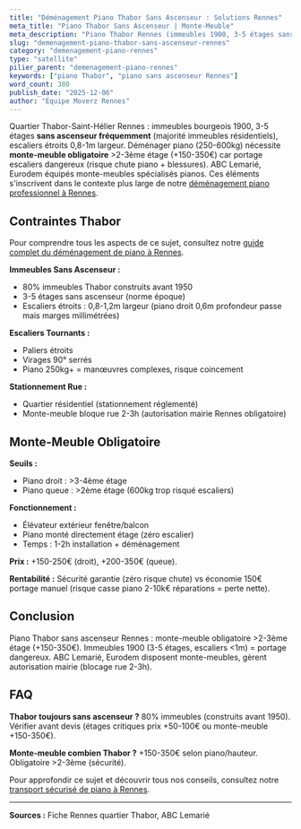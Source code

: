 ```yaml
---
title: "Déménagement Piano Thabor Sans Ascenseur : Solutions Rennes"
meta_title: "Piano Thabor Sans Ascenseur | Monte-Meuble"
meta_description: "Piano Thabor Rennes (immeubles 1900, 3-5 étages sans ascenseur) : monte-meuble obligatoire >2-3ème (+150-350€). Escaliers étroits <1m. Pros uniquement."
slug: "demenagement-piano-thabor-sans-ascenseur-rennes"
category: "demenagement-piano-rennes"
type: "satellite"
pilier_parent: "demenagement-piano-rennes"
keywords: ["piano Thabor", "piano sans ascenseur Rennes"]
word_count: 380
publish_date: "2025-12-06"
author: "Équipe Moverz Rennes"
---
```


Quartier Thabor-Saint-Hélier Rennes : immeubles bourgeois 1900, 3-5 étages **sans ascenseur fréquemment** (majorité immeubles résidentiels), escaliers étroits 0,8-1m largeur. Déménager piano (250-600kg) nécessite **monte-meuble obligatoire** >2-3ème étage (+150-350€) car portage escaliers dangereux (risque chute piano + blessures). ABC Lemarié, Eurodem équipés monte-meubles spécialisés pianos. Ces éléments s'inscrivent dans le contexte plus large de notre [déménagement piano professionnel à Rennes](/blog/demenagement-rennes/demenagement-piano-rennes).

## Contraintes Thabor

Pour comprendre tous les aspects de ce sujet, consultez notre [guide complet du déménagement de piano à Rennes](/blog/demenagement-rennes/demenagement-piano-rennes).

**Immeubles Sans Ascenseur :**
- 80% immeubles Thabor construits avant 1950
- 3-5 étages sans ascenseur (norme époque)
- Escaliers étroits : 0,8-1,2m largeur (piano droit 0,6m profondeur passe mais marges millimétrées)

**Escaliers Tournants :**
- Paliers étroits
- Virages 90° serrés
- Piano 250kg+ = manœuvres complexes, risque coincement

**Stationnement Rue :**
- Quartier résidentiel (stationnement réglementé)
- Monte-meuble bloque rue 2-3h (autorisation mairie Rennes obligatoire)

## Monte-Meuble Obligatoire

**Seuils :**
- Piano droit : >3-4ème étage
- Piano queue : >2ème étage (600kg trop risqué escaliers)

**Fonctionnement :**
- Élévateur extérieur fenêtre/balcon
- Piano monté directement étage (zéro escalier)
- Temps : 1-2h installation + déménagement

**Prix :** +150-250€ (droit), +200-350€ (queue).

**Rentabilité :** Sécurité garantie (zéro risque chute) vs économie 150€ portage manuel (risque casse piano 2-10k€ réparations = perte nette).

## Conclusion

Piano Thabor sans ascenseur Rennes : monte-meuble obligatoire >2-3ème étage (+150-350€). Immeubles 1900 (3-5 étages, escaliers <1m) = portage dangereux. ABC Lemarié, Eurodem disposent monte-meubles, gèrent autorisation mairie (blocage rue 2-3h).

## FAQ

**Thabor toujours sans ascenseur ?**
80% immeubles (construits avant 1950). Vérifier avant devis (étages critiques prix +50-100€ ou monte-meuble +150-350€).

**Monte-meuble combien Thabor ?**
+150-350€ selon piano/hauteur. Obligatoire >2-3ème (sécurité).

Pour approfondir ce sujet et découvrir tous nos conseils, consultez notre [transport sécurisé de piano à Rennes](/blog/demenagement-rennes/demenagement-piano-rennes).

---
**Sources :** Fiche Rennes quartier Thabor, ABC Lemarié

